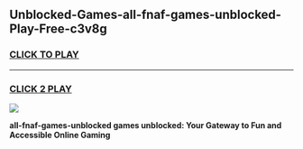 
## Unblocked-Games-all-fnaf-games-unblocked-Play-Free-c3v8g
<h3>
<a href="https://premium76.site?title=all-fnaf-games-unblocked&ref=20A">CLICK TO PLAY</a></h3>
<hr>

<h3>
<a href="https://premium76.site?title=all-fnaf-games-unblocked&ref=20A">CLICK 2 PLAY</a>
  
</h3>

<a href="https://premium76.site?title=all-fnaf-games-unblocked&ref=20A"><img src="https://clearcache.store/games.png"></a>


**all-fnaf-games-unblocked games unblocked: Your Gateway to Fun and Accessible Online Gaming**
